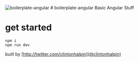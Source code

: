 <img src="https://cloud.githubusercontent.com/assets/523933/8137290/45ab1e34-1110-11e5-8659-d5fb39c0b37d.png" alt="boilerplate-angular">
# boilerplate-angular
Basic Angular Stuff

# get started
```
npm i 
npm run dev
```

built by [http://twitter.com/clintonhalpin](@clintonhalpin)

